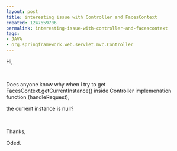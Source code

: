 ```yaml
---
layout: post
title: interesting issue with Controller and FacesContext
created: 1247659706
permalink: interesting-issue-with-controller-and-facescontext
tags:
- JAVA
- org.springframework.web.servlet.mvc.Controller
---
```

<p>Hi,</p>
<p>&nbsp;</p>
<p>Does anyone know why when i try to get FacesContext.getCurrentInstance() inside Controller implemenation function (handleRequest),</p>
<p>the current instance is null?</p>
<p>&nbsp;</p>
<p>Thanks,</p>
<p>Oded.</p>
<p>&nbsp;</p>
<p>&nbsp;</p>
